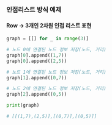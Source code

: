 ### 인접리스트 방식 예제

#### Row -> 3개인 2차원 인접 리스트 표현

```python
graph = [[] for _ in range(3)]

# 노드 0에 연결된 노드 정보 저장(노드, 거리)
graph[0].append((1,7))
graph[0].append((2,5))

# 노드 1에 연결된 노드 정보 저장(노드, 거리)
graph[1].append((0,7))

# 노드 2에 연결된 노드 정보 저장(노드, 거리)
graph[2].append((0,5))

print(graph)

# [[(1,7),(2,5)],[(0,7)],[(0,5)]]
```
